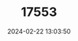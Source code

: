 ---
title: "17553"
category: "Platymantis rabori"
draft: false
date: 2024-02-22 13:03:50
languages:
  English: ["Rabori's Forest Frog"]
---